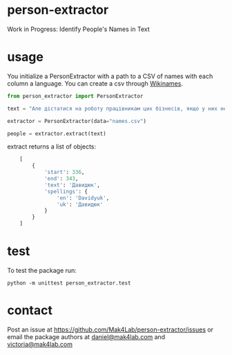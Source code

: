 # person-extractor
Work in Progress: Identify People's Names in Text

# usage
You initialize a PersonExtractor with a path to a CSV of names with each column a language.
You can create a csv through [Wikinames](https://github.com/mak4lab/wikinames).

```python
from person_extractor import PersonExtractor

text = "Але дістатися на роботу працівникам цих бізнесів, якщо у них немає власного автомобіля або грошей на таксі чи корпоративну розвозку, стане справжньою проблемою, прогнозує політолог Микола Давидюк."

extractor = PersonExtractor(data="names.csv")

people = extractor.extract(text)
```

extract returns a list of objects:
```python
    [
        {
            'start': 336,
            'end': 343,
            'text': 'Давидюк',
            'spellings': {
                'en': 'Davidyuk',
                'uk': 'Давидюк'
            }
        }
    ]
```

# test
To test the package run:
```
python -m unittest person_extractor.test
```

# contact
Post an issue at https://github.com/Mak4Lab/person-extractor/issues or email the package authors at daniel@mak4lab.com and victoria@mak4lab.com 
